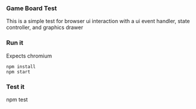 ### Game Board Test
This is a simple test for browser ui interaction with a ui event handler, state controller, and graphics drawer

### Run it
Expects chromium
```
npm install
npm start
```

### Test it
npm test
